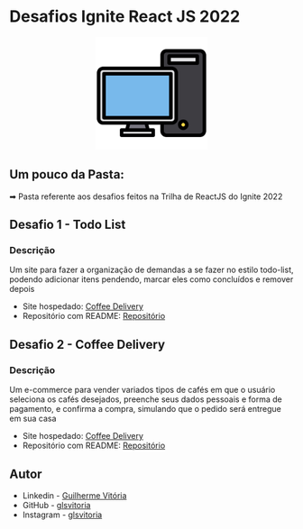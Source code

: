 # Desafios Ignite React JS 2022

<p align="center">
  <img src="./computer.png" width="200px" height="200px"/></p>
<p align="center">

## Um pouco da Pasta:

➡ Pasta referente aos desafios feitos na Trilha de ReactJS do Ignite 2022

## Desafio 1 - Todo List

### Descrição

Um site para fazer a organização de demandas a se fazer no estilo todo-list, podendo adicionar itens pendendo, marcar eles como concluídos e remover depois

-  Site hospedado: [Coffee Delivery](https://coffee-delivery-jade.vercel.app/)
-  Repositório com README: [Repositório](https://github.com/glsvitoria/ignite-react-2022-challenges/tree/main/Desafio%201%20-%20Praticando%20conceitos/pratice-concepts)


## Desafio 2 - Coffee Delivery

### Descrição

Um e-commerce para vender variados tipos de cafés em que o usuário seleciona os cafés desejados, preenche seus dados pessoais e forma de pagamento, e confirma a compra, simulando que o pedido será entregue em sua casa

-  Site hospedado: [Coffee Delivery](https://coffee-delivery-jade.vercel.app/)
-  Repositório com README: [Repositório](https://github.com/glsvitoria/ignite-react-2022-challenges/tree/main/Desafio%202%20-%20Coffee%20Delivery/coffe-delivery)

## Autor

-  Linkedin - [Guilherme Vitória](https://www.linkedin.com/in/glsvitoria/)
-  GitHub - [glsvitoria](https://github.com/glsvitoria)
-  Instagram - [glsvitoria](https://www.instagram.com/glsvitoria/)

